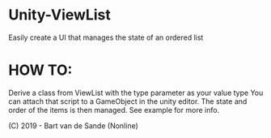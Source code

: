 # Unity-ViewList
Easily create a UI that manages the state of an ordered list

# HOW TO:

Derive a class from ViewList with the type parameter as your value type
You can attach that script to a GameObject in the unity editor.
The state and order of the items is then managed. See example for more info.

(C) 2019 - Bart van de Sande (Nonline)